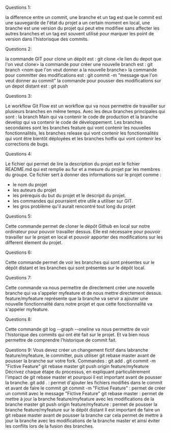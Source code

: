 Questions 1:

la difference entre un commit, une branche et un tag est que le commit est une sauvegarde de l'état du projet a un certain moment en local, une branche est une version du projet qui peut etre modifiee sans affecter les autres branches et un tag est souvent utilisé pour marquer les point de version dans l'historisque des commits.

Questions 2:

la commande GIT pour clone un dépôt est : git clone <le lien du depot que l'on veut clone>
la commande pour créer une nouvelle branch est : git branch <nom que l'on veut donner a la nouvelle branche>
la commande pour committer des modifications est : git commit -m "message que l'on veut donner au commit"
la commande pour pousser des modifications sur un depot distant est : git push

Questions 3:

Le workflow Git Flow est un workflow qui va nous permettre de travailler sur plusieurs branches en même temps. Avec les deux branches principales qui sont : la branch Main qui va contenir le code de production et la branche develop qui va contenir le code de développement. Les branches secondaires sont les branches feature qui vont contenir les nouvelles fonctionnalités, les branches release qui vont contenir les fonctionnalités qui vont être bientôt déployées et les branches hotfix qui vont contenir les corrections de bugs.

Questions 4:

Le fichier qui permet de lire la description du projet est le fichier README.md qui est remplie au fur et a mesure du projet par les membres du groupe.
Ce fichier sert à donner des informations sur le projet comme :

- le nom du projet
- les auteurs du projet
- les prérequis du but du projet et le descripit du projet.
- les commandes qui pourraient etre utile a utiliser sur GIT.
- les gros problème qu'il aurait rencontré tout long du projet

Questions 5:

Cette commande permet de cloner le dépôt Github en local sur notre ordinateur pour pouvoir travailler dessus.
Elle est nécessaire pour pouvoir travailler sur le projet en local et pouvoir apporter des modifications sur les different élement du projet.

Questions 6:

Cette commande permet de voir les branches qui sont présentes sur le dépôt distant et les branches qui sont présentes sur le dépôt local.

Questions 7:

Cette commande va nous permettre de directement créer une nouvelle branche qui va s'appeler myfeature et de nous mettre directement dessus.
feature/myfeature représente que la branche va servir a ajouter une nouvelle fonctionnalité dans notre projet et que cette fonctionnalité va s'appeler myfeature.

Questions 8:

Cette commande git log --graph --oneline va nous permettre de voir l'historique des commits qui ont été fait sur le projet.
Et va bien nous permettre de comprendre l'historique de commit fait.

Questions 9:
Vous devez créer un changement fictif dans labranche feature/myfeature, le committer, puis utiliser git rebase master avant de pousser la branche sur votre fork.
Commandes :
git add .
git commit -m "Fictive Feature"
git rebase master
git push origin feature/myfeature
Décrivez chaque étape du processus, en expliquant particulièrement l'impact de git rebase master et pourquoi il est important avant de pousser la branche.
git add . : permet d'ajouter les fichiers modifiés dans le commit et avant de faire le commit
git commit -m "Fictive Feature" : permet de créer un commit avec le message "Fictive Feature"
git rebase master : permet de mettre à jour la branche feature/myfeature avec les modifications de la branche master
git push origin feature/myfeature : permet de pousser la branche feature/myfeature sur le dépôt distant
Il est important de faire un git rebase master avant de pousser la branche car cela permet de mettre à jour la branche avec les modifications de la branche master et ainsi éviter les conflits lors de la fusion des branches.
